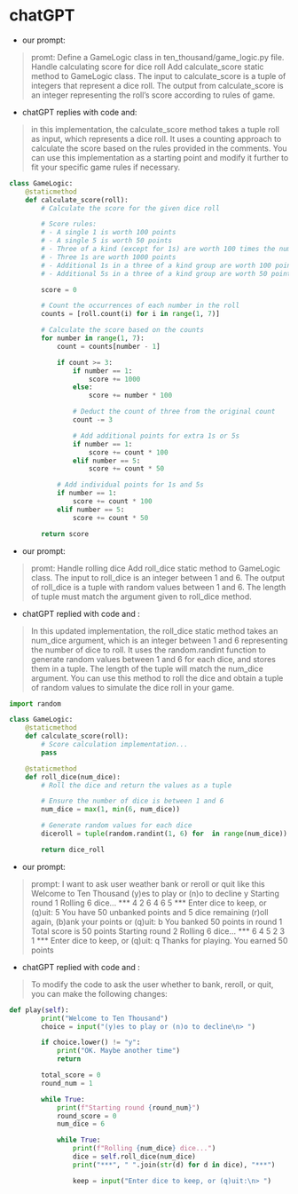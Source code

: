 # chatGPT 

* our prompt:
>promt:
Define a GameLogic class in ten_thousand/game_logic.py file.
Handle calculating score for dice roll
Add calculate_score static method to GameLogic class.
The input to calculate_score is a tuple of integers that represent a dice roll.
The output from calculate_score is an integer representing the roll’s score according to rules of game.

* chatGPT replies with code and:
>in this implementation, the calculate_score method takes a tuple roll as input, which represents a dice roll. It uses a counting approach to calculate the score based on the rules provided in the comments.
You can use this implementation as a starting point and modify it further to fit your specific game rules if necessary.

```python
class GameLogic:
    @staticmethod
    def calculate_score(roll):
        # Calculate the score for the given dice roll

        # Score rules:
        # - A single 1 is worth 100 points
        # - A single 5 is worth 50 points
        # - Three of a kind (except for 1s) are worth 100 times the number (e.g., three 4s are worth 400 points)
        # - Three 1s are worth 1000 points
        # - Additional 1s in a three of a kind group are worth 100 points each
        # - Additional 5s in a three of a kind group are worth 50 points each

        score = 0

        # Count the occurrences of each number in the roll
        counts = [roll.count(i) for i in range(1, 7)]

        # Calculate the score based on the counts
        for number in range(1, 7):
            count = counts[number - 1]

            if count >= 3:
                if number == 1:
                    score += 1000
                else:
                    score += number * 100

                # Deduct the count of three from the original count
                count -= 3

                # Add additional points for extra 1s or 5s
                if number == 1:
                    score += count * 100
                elif number == 5:
                    score += count * 50

            # Add individual points for 1s and 5s
            if number == 1:
                score += count * 100
            elif number == 5:
                score += count * 50

        return score
```

* our prompt:
>promt:
Handle rolling dice
Add roll_dice static method to GameLogic class.
The input to roll_dice is an integer between 1 and 6.
The output of roll_dice is a tuple with random values between 1 and 6.
The length of tuple must match the argument given to roll_dice method.

* chatGPT replied with code and :
>In this updated implementation, the roll_dice static method takes an num_dice argument, which is an integer between 1 and 6 representing the number of dice to roll. It uses the random.randint function to generate random values between 1 and 6 for each dice, and stores them in a tuple. The length of the tuple will match the num_dice argument.
You can use this method to roll the dice and obtain a tuple of random values to simulate the dice roll in your game.

```python
import random

class GameLogic:
    @staticmethod
    def calculate_score(roll):
        # Score calculation implementation...
        pass

    @staticmethod
    def roll_dice(num_dice):
        # Roll the dice and return the values as a tuple

        # Ensure the number of dice is between 1 and 6
        num_dice = max(1, min(6, num_dice))

        # Generate random values for each dice
        diceroll = tuple(random.randint(1, 6) for  in range(num_dice))

        return dice_roll
```

* our prompt:

> prompt:
I want to ask user weather bank or reroll or quit like this 
Welcome to Ten Thousand
(y)es to play or (n)o to decline
> y
Starting round 1
Rolling 6 dice...
*** 4 2 6 4 6 5 ***
Enter dice to keep, or (q)uit:
> 5
You have 50 unbanked points and 5 dice remaining
(r)oll again, (b)ank your points or (q)uit:
> b
You banked 50 points in round 1
Total score is 50 points
Starting round 2
Rolling 6 dice...
*** 6 4 5 2 3 1 ***
Enter dice to keep, or (q)uit:
> q
Thanks for playing. You earned 50 points

* chatGPT replied with code and :
> To modify the code to ask the user whether to bank, reroll, or quit, you can make the following changes:

```python
def play(self):
        print("Welcome to Ten Thousand")
        choice = input("(y)es to play or (n)o to decline\n> ")

        if choice.lower() != "y":
            print("OK. Maybe another time")
            return

        total_score = 0
        round_num = 1

        while True:
            print(f"Starting round {round_num}")
            round_score = 0
            num_dice = 6

            while True:
                print(f"Rolling {num_dice} dice...")
                dice = self.roll_dice(num_dice)
                print("***", " ".join(str(d) for d in dice), "***")

                keep = input("Enter dice to keep, or (q)uit:\n> ")
```

